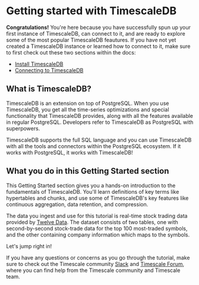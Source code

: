 # Getting started with TimescaleDB

**Congratulations!** You're here because you have successfully spun 
up your first instance of TimescaleDB, can connect to it, and are ready to 
explore some of the most popular TimescaleDB feautures. If you have not yet 
created a TimescaleDB instance or learned how to connect to it, make sure to 
first check out these two sections within the docs:
 * [Install TimescaleDB][install]
 * [Connecting to TimescaleDB][connecting]


## What is TimescaleDB?
TimescaleDB is an extension on top of PostgreSQL. 
When you use TimescaleDB, you get all the time-series optimizations and special 
functionality that TimescaleDB provides, along with all the features available 
in regular PostgreSQL. Developers refer to TimescaleDB as PostgreSQL with 
superpowers.

TimescaleDB supports the full SQL language and you can use TimescaleDB with
all the tools and connectors within the PostgreSQL ecosystem. If it works with
PostgreSQL, it works with TimescaleDB!

## What you do in this Getting Started section
This Getting Started section gives you a hands-on introduction to the 
fundamentals of TimescaleDB. You'll learn definitions
of key terms like hypertables and chunks, and use some of TimescaleDB's key 
features like continuous aggregation,
data retention, and compression. 

The data you ingest and use for this tutorial is real-time stock trading data 
provided by [Twelve Data][twelve-data]. The dataset consists of two tables, 
one with second-by-second stock-trade data for the top 100 most-traded symbols, 
and the other containing company information which maps to the symbols.   

Let's jump right in!

If you have any questions or concerns as you go through the tutorial, make sure to 
check out the Timescale community [Slack][slack] and [Timescale Forum][forum], where 
you can find help from the Timescale community and Timescale team. 


[install]: /install/:currentVersion:/
[connecting]: /how-to-guides/connecting/
[twelve-data]: https://twelvedata.com/
[connecting]: /getting-started/next-steps/
[slack]: https://slack.timescale.com/
[forum]: https://www.timescale.com/forum

